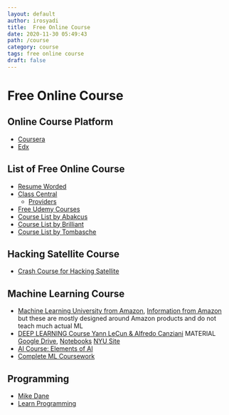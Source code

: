 ```yaml
---
layout: default
author: irosyadi
title:  Free Online Course
date: 2020-11-30 05:49:43
path: /course
category: course
tags: free online course
draft: false
---
```


# Free Online Course

## Online Course Platform
- [Coursera](https://www.coursera.org/)
- [Edx](https://www.edx.org/)

## List of Free Online Course
- [Resume Worded](https://resumeworded.com/free-online-courses/)
- [Class Central](https://www.classcentral.com/collection/top-free-online-courses)
    - [Providers](https://www.classcentral.com/providers)
- [Free Udemy Courses](https://www.udemyfreebies.com/)
- [Course List by Abakcus](https://abakcus.com/courses/)
- [Course List by Brilliant](https://brilliant.org/courses/)
- [Course List by Tombasche](https://github.com/tombasche/professional-development)

## Hacking Satellite Course
- [Crash Course for Hacking Satellite](https://nyan-sat.com/chapter0.html)

## Machine Learning Course
- [Machine Learning University from Amazon](https://www.youtube.com/channel/UC12LqyqTQYbXatYS9AA7Nuw/playlists), [Information from Amazon](https://www.amazon.science/latest-news/machine-learning-course-free-online-from-amazon-machine-learning-university?es_id=8aea00348c) but these are mostly designed around Amazon products and do not teach much actual ML
- [DEEP LEARNING Course Yann LeCun & Alfredo Canziani](https://atcold.github.io/pytorch-Deep-Learning/) MATERIAL  [Google Drive](https://bitly.com/DLSP20), [Notebooks](https://github.com/Atcold/pytorch-Deep-Learning) [NYU Site](https://cds.nyu.edu/deep-learning/)
- [AI Course: Elements of AI](https://www.elementsofai.com/)
- [Complete ML Coursework](https://github.com/AbhishekSinhaCoder/Complete-ML-Coursework)

## Programming
- [Mike Dane](https://www.mikedane.com)
- [Learn Programming](https://learnprogramming.online/)
